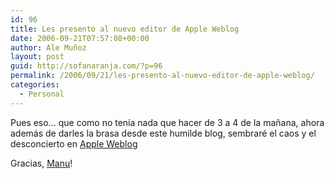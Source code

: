 ```yaml
---
id: 96
title: Les presento al nuevo editor de Apple Weblog
date: 2006-09-21T07:57:08+00:00
author: Ale Muñoz
layout: post
guid: http://sofanaranja.com/?p=96
permalink: /2006/09/21/les-presento-al-nuevo-editor-de-apple-weblog/
categories:
  - Personal
---
```

Pues eso... que como no tenía nada que hacer de 3 a 4 de la mañana, ahora además de darles la brasa desde este humilde blog, sembraré el caos y el desconcierto en <a href="http://es.appleweblog.com">Apple Weblog</a>

Gracias, <a href="http://proletarium.org">Manu</a>!